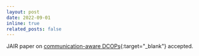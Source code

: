 ```yaml
---
layout: post
date: 2022-09-01
inline: true
related_posts: false
---
```


JAIR paper on [communication-aware DCOPs](/assets/pdf/jair-RachmutZ022.pdf){:target="_blank"} accepted.